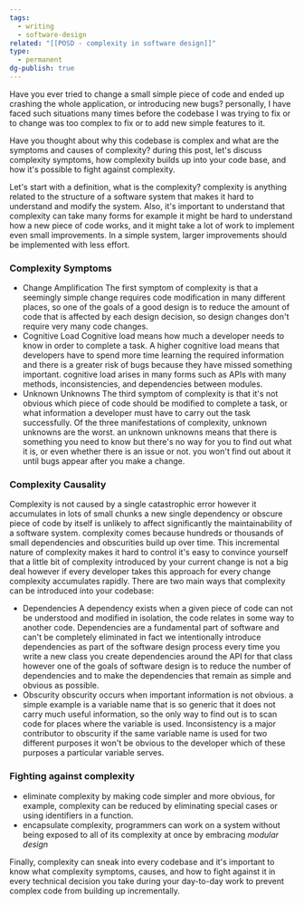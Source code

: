 ```yaml
---
tags:
  - writing
  - software-design
related: "[[POSD - complexity in software design]]"
type:
  - permanent
dg-publish: true
---
```


Have you ever tried to change a small simple piece of code and ended up crashing the whole application, or introducing new bugs? personally, I have faced such situations many times before the codebase I was trying to fix or to change was too complex to fix or to add new simple features to it. 

Have you thought about why this codebase is complex and what are the symptoms and causes of complexity? during this post, let's discuss complexity symptoms, how complexity builds up into your code base, and how it's possible to fight against complexity.

Let's start with a definition, what is the complexity? complexity is anything related to the structure of a software system that makes it hard to understand and modify the system.
Also, it's important to understand that complexity can take many forms for example it might be hard to understand how a new piece of code works, and it might take a lot of work to implement even small improvements. In a simple system, larger improvements should be implemented with less effort. 

### Complexity Symptoms
- Change Amplification
	The first symptom of complexity is that a seemingly simple change requires code modification in many different places, so one of the goals of a good design is to reduce the amount of code that is affected by each design decision, so design changes don't require very many code changes.
- Cognitive Load
	Cognitive load means how much a developer needs to know in order to complete a task. A higher cognitive load means that developers have to spend more time learning the required information and there is a greater risk of bugs because they have missed something important. cognitive load arises in many forms such as APIs with many methods, inconsistencies, and dependencies between modules.
- Unknown Unknowns
	The third symptom of complexity is that it's not obvious which piece of code should be modified to complete a task, or what information a developer must have to carry out the task successfully. Of the three manifestations of complexity, unknown unknowns are the worst. an unknown unknowns means that there is something you need to know but there's no way for you to find out what it is, or even whether there is an issue or not. you won't find out about it until bugs appear after you make a change.
### Complexity Causality 
Complexity is not caused by a single catastrophic error however it accumulates in lots of small chunks a new single dependency or obscure piece of code by itself is unlikely to affect significantly the maintainability of a software system. complexity comes because hundreds or thousands of small dependencies and obscurities build up over time. This incremental nature of complexity makes it hard to control it's easy to convince yourself that a little bit of complexity introduced by your current change is not a big deal however if every developer takes this approach for every change complexity accumulates rapidly.
There are two main ways that complexity can be introduced into your codebase:
- Dependencies
	 A dependency exists when a given piece of code can not be understood and modified in isolation, the code relates in some way to another code. Dependencies are a fundamental part of software and can't be completely eliminated in fact we intentionally introduce dependencies as part of the software design process every time you write a new class you create dependencies around the API for that class however one of the goals of software design is to reduce the number of dependencies and to make the dependencies that remain as simple and obvious as possible.
- Obscurity
	obscurity occurs when important information is not obvious. a simple example is a variable name that is so generic that it does not carry much useful information, so the only way to find out is to scan code for places where the variable is used. Inconsistency is a major contributor to obscurity if the same variable name is used for two different purposes it won't be obvious to the developer which of these purposes a particular variable serves.

### Fighting against complexity 
- eliminate complexity by making code simpler and more obvious, for example, complexity can be reduced by eliminating special cases or using identifiers in a function. 
- encapsulate complexity, programmers can work on a system without being exposed to all of its complexity at once by embracing  *modular design*

Finally, complexity can sneak into every codebase and it's important to know what complexity symptoms, causes, and how to fight against it in every technical decision you take during your day-to-day work to prevent complex code from building up incrementally.

